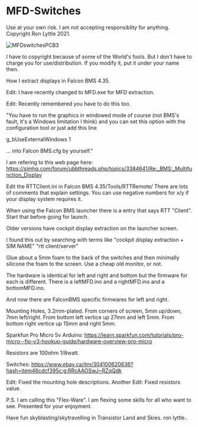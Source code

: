 # MFD-Switches
Use at your own risk.
I am not accepting responsiblity for anything.
Copyright Ron Lyttle 2021.

![MFDswitchesPCB3](https://user-images.githubusercontent.com/92828067/139580375-8cdb09f3-fbd4-448e-a597-b1d98c8a2068.jpg)

I have to copyright because of some of the World's fools.
But I don't have to charge you for use/distribution.
If you modify it, put it under your name then.

How I extract displays in Falcon BMS 4.35.

Edit: I have recently changed to MFD.exe for MFD extraction.

Edit: Recently remembered you have to do this too.

"You have to run the graphics in windowed mode of course (not BMS's fault, it's a Windows limitation I think) and you can set this option with the configuration tool or just add this line

g_bUseExternalWindows 1

... into Falcon BMS.cfg by yourself."

I am refering to this web page here: 
https://simhq.com/forum/ubbthreads.php/topics/3384641/Re:_BMS:_Multifunction_Display

Edit the RTTClient.ini in Falcon BMS 4.35/Tools/RTTRemote/
There are lots of comments that explain settings.
You can use negative numbers for x/y if your display system requires it.

When using the Falcon BMS launcher there is a entry that  says RTT "Client". Start
that before going for launch.

Older versions have cockpit display extraction on the launcher screen.

I found this out by searching with terms like "cockpit display extraction + SIM NAME" 
"rtt client/server"

Glue about a 5mm foam to the back of the switches and then minimally silicone the foam to the screen.
Use a cheap old monitor, or not.

The hardware is identical for left and right and bottom but the firmware for each is different. There is a
leftMFD.ino and a rightMFD.ino and a bottomMFD.ino.

And now there are FalconBMS specific firmwares for left and right.

Mounting Holes, 3.2mm-plated.
From corners of screen, 5mm up/down, 7mm left/right. 
From bottom left vertice up 27mm and left 5mm.
From bottom right vertice up 15mm and right 5mm.

Sparkfun Pro Micro 5v Arduino:
https://learn.sparkfun.com/tutorials/pro-micro--fio-v3-hookup-guide/hardware-overview-pro-micro

Resistors are 100ohm 1/8watt.

Switches:
https://www.ebay.ca/itm/304100620636?hash=item46cdcf395c:g:RRcAAOSwJ~RZqQdk

Edit: Fixed the mounting hole descriptions.
Another Edit: Fixed resistors value.

P.S. I am calling this "Flex-Ware".
I am flexing some skills for all who want to see.
Presented for your enjoyment.


Have fun skyblasting/skytravelling in Transistor Land and Skies.
ron lyttle..
